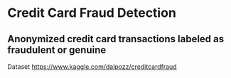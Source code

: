 # Credit Card Fraud Detection

## Anonymized credit card transactions labeled as fraudulent or genuine

Dataset https://www.kaggle.com/dalpozz/creditcardfraud
